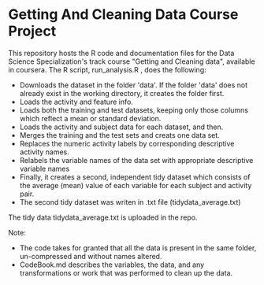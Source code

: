 # Getting And Cleaning Data Course Project

This repository hosts the R code and documentation files for the Data Science Specialization's track course "Getting and Cleaning data", available in coursera. The R script, run_analysis.R , does the following:

* Downloads the dataset in the folder 'data'. If the folder 'data' does not already exist in the working directory, it creates the folder   first.
* Loads the activity and feature info.
* Loads both the training and test datasets, keeping only those columns which reflect a mean or standard deviation.
* Loads the activity and subject data for each dataset, and then.
* Merges the training and the test sets and creats one data set.
* Replaces the numeric activity labels by corresponding descriptive activity names.
* Relabels the variable names of the data set with appropriate descriptive variable names
* Finally, it creates a second,  independent tidy dataset which consists of the average (mean) value of each variable 
  for each subject and activity pair.
* The second tidy dataset was writen in .txt file (tidydata_average.txt)

The tidy data tidydata_average.txt is uploaded in the repo.

Note: 
* The code takes for granted that all the data is present in the same folder, un-compressed and without names altered.
* CodeBook.md describes the variables, the data, and any transformations or work that was performed to clean up the data.


